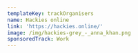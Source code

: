 ```yaml
---
templateKey: trackOrganisers
name: Hackies online
link: 'https://hackies.online/'
image: /img/hackies-grey_-_anna_khan.png
sponsoredTrack: Work
---
```

